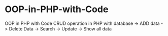 # OOP-in-PHP-with-Code
OOP in PHP with Code
CRUD operation in PHP with database
-> ADD data
-> Delete Data
-> Search
-> Update
-> Show all data 
